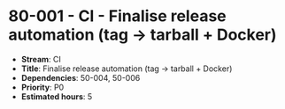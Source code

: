 # 80-001 - CI - Finalise release automation (tag -> tarball + Docker)
- **Stream**: CI
- **Title**: Finalise release automation (tag -> tarball + Docker)
- **Dependencies**: 50-004, 50-006
- **Priority**: P0
- **Estimated hours**: 5
